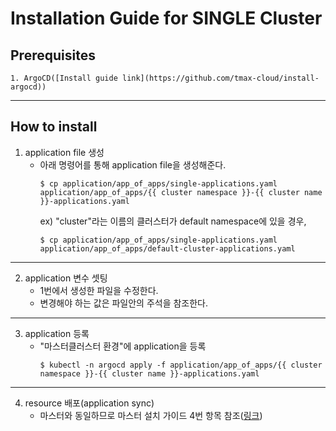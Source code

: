# Installation Guide for SINGLE Cluster
## Prerequisites
    1. ArgoCD([Install guide link](https://github.com/tmax-cloud/install-argocd))
---
## How to install
1. application file 생성
    - 아래 명령어를 통해 application file을 생성해준다.
        ```
        $ cp application/app_of_apps/single-applications.yaml application/app_of_apps/{{ cluster namespace }}-{{ cluster name }}-applications.yaml
        ```
        ex) "cluster"라는 이름의 클러스터가 default namespace에 있을 경우,  
        ```
        $ cp application/app_of_apps/single-applications.yaml application/app_of_apps/default-cluster-applications.yaml
        ```
---
2. application 변수 셋팅
    - 1번에서 생성한 파일을 수정한다.
    - 변경해야 하는 값은 파일안의 주석을 참조한다.
---
3. application 등록
    - "마스터클러스터 환경"에 application을 등록
        ```
        $ kubectl -n argocd apply -f application/app_of_apps/{{ cluster namespace }}-{{ cluster name }}-applications.yaml
        ```
---
4. resource 배포(application sync)
    - 마스터와 동일하므로 마스터 설치 가이드 4번 항목 참조([링크](INSTALL_GUIDE_MASTER.md#4))